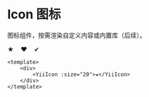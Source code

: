 # Icon 图标

图标组件，按需渲染自定义内容或内置库（后续）。

<ClientOnly>
  <div class="demo-line">
    <YiiIcon :size="16">★</YiiIcon>
    <YiiIcon :size="24" style="margin-inline-start:12px">❤</YiiIcon>
    <YiiIcon :size="32" style="margin-inline-start:12px">✔</YiiIcon>
  </div>
</ClientOnly>

```vue
<template>
    <div>
        <YiiIcon :size="20">★</YiiIcon>
    </div>
</template>
```
